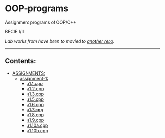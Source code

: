 # OOP-programs

Assignment programs of OOP/C++

BECIE I/II

*Lab works from have been to movied to [another repo](https://github.com/jarp0l/OOP-lab).*

---

## Contents:

- [ASSIGNMENTS:](./ASSIGNMENTS/)
    + [assignment-1:](./ASSIGNMENTS/assignment-1/)
        - [a1.1.cpp](./ASSIGNMENTS/assignment-1/a1.1.cpp)
        - [a1.2.cpp](./ASSIGNMENTS/assignment-1/a1.2.cpp)
        - [a1.3.cpp](./ASSIGNMENTS/assignment-1/la.3.cpp)
        - [a1.5.cpp](./ASSIGNMENTS/assignment-1/a1.5.cpp)
        - [a1.6.cpp](./ASSIGNMENTS/assignment-1/a1.6.cpp)
        - [a1.7.cpp](./ASSIGNMENTS/assignment-1/a1.7.cpp)
        - [a1.8.cpp](./ASSIGNMENTS/assignment-1/a1.8.cpp)
        - [a1.9.cpp](./ASSIGNMENTS/assignment-1/a1.9.cpp)
        - [a1.10a.cpp](./ASSIGNMENTS/assignment-1/a1.10a.cpp)
        - [a1.10b.cpp](./ASSIGNMENTS/assignment-1/a1.10b.cpp)
